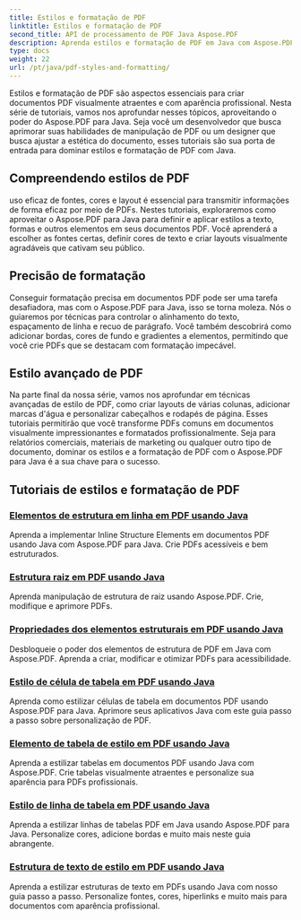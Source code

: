 ```yaml
---
title: Estilos e formatação de PDF
linktitle: Estilos e formatação de PDF
second_title: API de processamento de PDF Java Aspose.PDF
description: Aprenda estilos e formatação de PDF em Java com Aspose.PDF para Java. Domine a estética e o layout de PDF para documentos impressionantes.
type: docs
weight: 22
url: /pt/java/pdf-styles-and-formatting/
---
```


Estilos e formatação de PDF são aspectos essenciais para criar documentos PDF visualmente atraentes e com aparência profissional. Nesta série de tutoriais, vamos nos aprofundar nesses tópicos, aproveitando o poder do Aspose.PDF para Java. Seja você um desenvolvedor que busca aprimorar suas habilidades de manipulação de PDF ou um designer que busca ajustar a estética do documento, esses tutoriais são sua porta de entrada para dominar estilos e formatação de PDF com Java.

## Compreendendo estilos de PDF

uso eficaz de fontes, cores e layout é essencial para transmitir informações de forma eficaz por meio de PDFs. Nestes tutoriais, exploraremos como aproveitar o Aspose.PDF para Java para definir e aplicar estilos a texto, formas e outros elementos em seus documentos PDF. Você aprenderá a escolher as fontes certas, definir cores de texto e criar layouts visualmente agradáveis que cativam seu público.

## Precisão de formatação

Conseguir formatação precisa em documentos PDF pode ser uma tarefa desafiadora, mas com o Aspose.PDF para Java, isso se torna moleza. Nós o guiaremos por técnicas para controlar o alinhamento do texto, espaçamento de linha e recuo de parágrafo. Você também descobrirá como adicionar bordas, cores de fundo e gradientes a elementos, permitindo que você crie PDFs que se destacam com formatação impecável.

## Estilo avançado de PDF

Na parte final da nossa série, vamos nos aprofundar em técnicas avançadas de estilo de PDF, como criar layouts de várias colunas, adicionar marcas d'água e personalizar cabeçalhos e rodapés de página. Esses tutoriais permitirão que você transforme PDFs comuns em documentos visualmente impressionantes e formatados profissionalmente. Seja para relatórios comerciais, materiais de marketing ou qualquer outro tipo de documento, dominar os estilos e a formatação de PDF com o Aspose.PDF para Java é a sua chave para o sucesso.

## Tutoriais de estilos e formatação de PDF
### [Elementos de estrutura em linha em PDF usando Java](./inline-structure-elements-in-pdf-using-java/)
Aprenda a implementar Inline Structure Elements em documentos PDF usando Java com Aspose.PDF para Java. Crie PDFs acessíveis e bem estruturados.
### [Estrutura raiz em PDF usando Java](./root-structure-in-pdf-using-java/)
Aprenda manipulação de estrutura de raiz usando Aspose.PDF. Crie, modifique e aprimore PDFs.
### [Propriedades dos elementos estruturais em PDF usando Java](./structure-elements-properties-in-pdf-using-java/)
Desbloqueie o poder dos elementos de estrutura de PDF em Java com Aspose.PDF. Aprenda a criar, modificar e otimizar PDFs para acessibilidade.
### [Estilo de célula de tabela em PDF usando Java](./style-table-cell-in-pdf-using-java/)
Aprenda como estilizar células de tabela em documentos PDF usando Aspose.PDF para Java. Aprimore seus aplicativos Java com este guia passo a passo sobre personalização de PDF.
### [Elemento de tabela de estilo em PDF usando Java](./style-table-element-in-pdf-using-java/)
Aprenda a estilizar tabelas em documentos PDF usando Java com Aspose.PDF. Crie tabelas visualmente atraentes e personalize sua aparência para PDFs profissionais.
### [Estilo de linha de tabela em PDF usando Java](./style-table-row-in-pdf-using-java/)
Aprenda a estilizar linhas de tabelas PDF em Java usando Aspose.PDF para Java. Personalize cores, adicione bordas e muito mais neste guia abrangente.
### [Estrutura de texto de estilo em PDF usando Java](./style-text-structure-in-pdf-using-java/)
Aprenda a estilizar estruturas de texto em PDFs usando Java com nosso guia passo a passo. Personalize fontes, cores, hiperlinks e muito mais para documentos com aparência profissional.